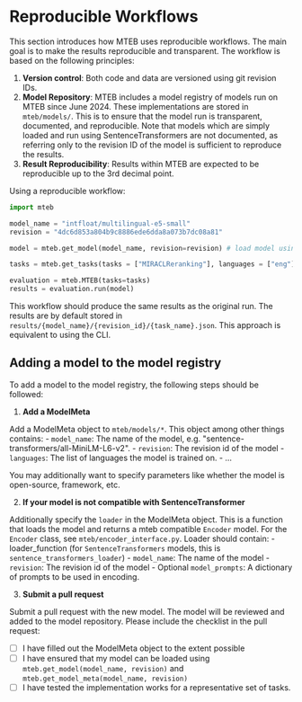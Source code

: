 # Reproducible Workflows

This section introduces how MTEB uses reproducible workflows. The main goal is to make the results reproducible and transparent. The workflow is based on the following principles:

1. **Version control**: Both code and data are versioned using git revision IDs.
2. **Model Repository**: MTEB includes a model registry of models run on MTEB since June 2024. These implementations are stored in `mteb/models/`. This is to ensure that the model run is transparent, documented, and reproducible. Note that models which are simply loaded and run using SentenceTransformers are not documented, as referring only to the revision ID of the model is sufficient to reproduce the results.
3. **Result Reproducibility**: Results within MTEB are expected to be reproducible up to the 3rd decimal point.

Using a reproducible workflow:

```python
import mteb

model_name = "intfloat/multilingual-e5-small"
revision = "4dc6d853a804b9c8886ede6dda8a073b7dc08a81"

model = mteb.get_model(model_name, revision=revision) # load model using registry implementation if available, otherwise use SentenceTransformers

tasks = mteb.get_tasks(tasks = ["MIRACLReranking"], languages = ["eng"])

evaluation = mteb.MTEB(tasks=tasks)
results = evaluation.run(model)
```

This workflow should produce the same results as the original run. The results are by default stored in `results/{model_name}/{revision_id}/{task_name}.json`. This approach is equivalent to using the CLI.

## Adding a model to the model registry

To add a model to the model registry, the following steps should be followed:

1. **Add a ModelMeta**

Add a ModelMeta object to `mteb/models/*`. This object among other things contains:
    - `model_name`: The name of the model, e.g. "sentence-transformers/all-MiniLM-L6-v2".
    - `revision`: The revision id of the model
    - `languages`: The list of languages the model is trained on.
    - ...

You may additionally want to specify parameters like whether the model is open-source, framework, etc.

2. **If your model is not compatible with SentenceTransformer**

Additionally specify the `loader` in the ModelMeta object. This is a function that loads the model and returns a mteb compatible `Encoder` model. For the `Encoder` class, see `mteb/encoder_interface.py`. Loader should contain:
    - loader_function (for `SentenceTransformers` models, this is `sentence_transformers_loader`)
    - `model_name`: The name of the model
    - `revision`: The revision id of the model
    - Optional `model_prompts`: A dictionary of prompts to be used in encoding.

3. **Submit a pull request**

Submit a pull request with the new model. The model will be reviewed and added to the model repository. Please include the checklist in the pull request:

- [ ] I have filled out the ModelMeta object to the extent possible
- [ ] I have ensured that my model can be loaded using `mteb.get_model(model_name, revision)` and `mteb.get_model_meta(model_name, revision)`
- [ ] I have tested the implementation works for a representative set of tasks.

